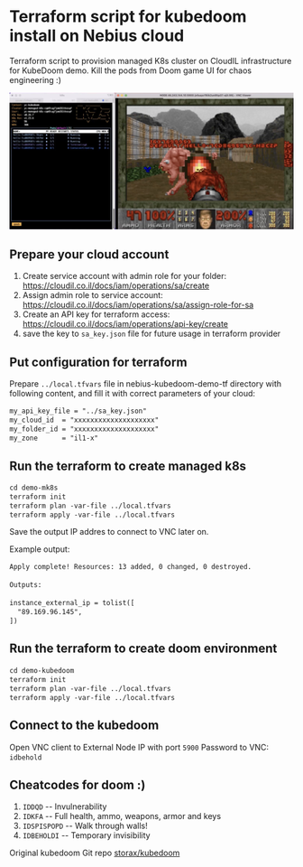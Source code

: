 # Terraform script for kubedoom install on Nebius cloud

Terraform script to provision managed K8s cluster on CloudIL infrastructure for KubeDoom demo.
Kill the pods from Doom game UI for chaos engineering :)

![DOOM](assets/kubedoom.jpg)

## Prepare your cloud account
1. Create service account with admin role for your folder: https://cloudil.co.il/docs/iam/operations/sa/create
2. Assign admin role to service account: https://cloudil.co.il/docs/iam/operations/sa/assign-role-for-sa
3. Create an API key for terraform access: https://cloudil.co.il/docs/iam/operations/api-key/create
4. save the key to `sa_key.json` file for future usage in terraform provider

## Put configuration for terraform
Prepare `../local.tfvars` file in nebius-kubedoom-demo-tf directory
with following content, and fill it with correct parameters of your cloud:
```
my_api_key_file = "../sa_key.json"
my_cloud_id  = "xxxxxxxxxxxxxxxxxxxx"
my_folder_id = "xxxxxxxxxxxxxxxxxxxx"
my_zone      = "il1-x"
```

## Run the terraform to create managed k8s
```
cd demo-mk8s
terraform init
terraform plan -var-file ../local.tfvars
terraform apply -var-file ../local.tfvars
```

Save the output IP addres to connect to VNC later on.

Example output:
```
Apply complete! Resources: 13 added, 0 changed, 0 destroyed.

Outputs:

instance_external_ip = tolist([
  "89.169.96.145",
])
```

## Run the terraform to create doom environment
```
cd demo-kubedoom
terraform init
terraform plan -var-file ../local.tfvars
terraform apply -var-file ../local.tfvars
```

## Connect to the kubedoom
Open VNC client to External Node IP with port `5900`
Password to VNC: `idbehold`

## Cheatcodes for doom :)
1. `IDDQD` -- Invulnerability
2. `IDKFA` -- Full health, ammo, weapons, armor and keys
3. `IDSPISPOPD` -- Walk through walls!
4. `IDBEHOLDI` -- Temporary invisibility

Original kubedoom Git repo [storax/kubedoom](https://github.com/storax/kubedoom)

[def]: kubedoom.jpg